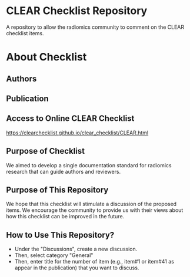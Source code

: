 # CLEAR Checklist Repository
A repository to allow the radiomics community to comment on the CLEAR checklist items.

# About Checklist #

## Authors ##


## Publication ## 


## Access to Online CLEAR Checklist ##
https://clearchecklist.github.io/clear_checklist/CLEAR.html

## Purpose of Checklist ##
We aimed to develop a single documentation standard for radiomics research that can guide authors and reviewers. 

## Purpose of This Repository ##

We hope that this checklist will stimulate a discussion of the proposed items. We encourage the community to provide us with their views about how this checklist can be improved in the future. 

## How to Use This Repository? ##
- Under the "Discussions", create a new discussion.
- Then, select category "General"
- Then, enter title for the number of item (e.g., item#1 or item#41 as appear in the publication) that you want to discuss.
